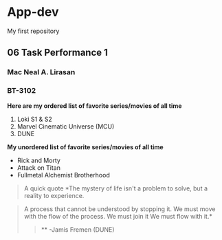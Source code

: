 # App-dev
My first repository

## 06 Task Performance 1

### Mac Neal A. Lirasan
### BT-3102

**Here are my ordered list of favorite series/movies of all time**
> 
1. Loki S1 & S2
2. Marvel Cinematic Universe (MCU)
3. DUNE

**My unordered list of favorite series/movies of all time**
> 
- Rick and Morty
- Attack on Titan
- Fullmetal Alchemist Brotherhood

> A quick quote
  *The mystery of life isn't a problem to solve,
  but a reality to experience.

> A process that cannot be understood by stopping it.
  We must move with the flow of the process.
  We must join it
  We must flow with it.*
>>   ** -Jamis Fremen (DUNE)
